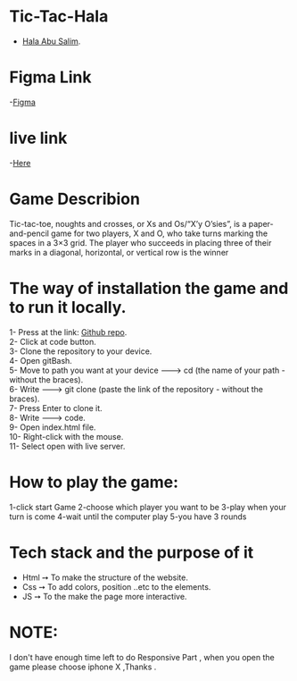 # Tic-Tac-Hala
- [Hala Abu Salim](https://github.com/HalaSalim77).

# Figma Link
-[Figma](https://www.figma.com/file/lPMJ5hz0sIjMoE8vy0BHAm/Tic-Tac-Toe-landing-Page?node-id=0%3A1)

# live link 
-[Here](https://gsg-fc03.github.io/Tic-Tac-Hala/)
# Game Describion 
Tic-tac-toe, noughts and crosses, or Xs and Os/“X’y O’sies”, is a paper-and-pencil game for two players, X and O, who take turns marking the spaces in a 3×3 grid. The player who succeeds in placing three of their marks in a diagonal, horizontal, or vertical row is the winner


# The way of installation the game and  to run it locally.
1- Press at the link: [Github repo](https://github.com/GSG-FC03/Tic-Tac-Hala.git).<br>
2- Click at code button.<br>
3- Clone the repository to your device.<br>
4- Open gitBash.<br>
5- Move to path you want at your device ---> cd (the name of your path - without the braces).<br>
6- Write ---> git clone (paste the link of the repository - without the braces).<br>
7- Press Enter to clone it.<br>
8- Write ---> code.<br>
9- Open index.html file.<br>
10- Right-click with the mouse.<br>
11- Select open with live server.<br>

# How to play the game:
1-click start Game 
2-choose which player you want to be 
3-play when your turn is come 
4-wait until the computer play 
5-you have 3 rounds 

# Tech stack and the purpose of it
* Html ➙ To make the structure of the website.
* Css ➙ To add colors, position ..etc to the elements.
* JS ➙ To the make the page more interactive.

# NOTE:
I don't have enough time left to do Responsive Part , when you open the game please choose iphone X ,Thanks .